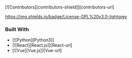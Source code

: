 [![Contributors][contributors-shield]][contributors-url]

https://img.shields.io/badge/License-GPL%20v3.0-lightgrey




### Built With

* [![Python][Python3]]
* [![React][React.js]][React-url]
* [![Vue][Vue.js]][Vue-url]